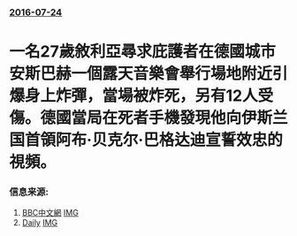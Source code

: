 ### [2016-07-24](/news/2016/07/24/index.md)

##### 
# 一名27歲敘利亞尋求庇護者在德國城市安斯巴赫一個露天音樂會舉行場地附近引爆身上炸彈，當場被炸死，另有12人受傷。德國當局在死者手機發現他向伊斯兰国首領阿布·贝克尔·巴格达迪宣誓效忠的視頻。 




### 信息来源:

1. [BBC中文網](http://www.bbc.com/zhongwen/simp/world/2016/07/160725_germany_blast_is) [IMG](https://ichef.bbci.co.uk/news/ws/1024/branded_zhongwen/worldservice/live/assets/images/2016/07/25/160725143751_german_police_officers__512x288_getty_nocredit.jpg)
2. [Daily](http://www.dailymail.co.uk/news/article-3706063/Explosion-reported-near-Nuremberg-Germany-one-killed-newspaper.html) [IMG](https://i.dailymail.co.uk/i/pix/2016/07/25/07/3691D58000000578-0-image-a-33_1469427950376.jpg)
